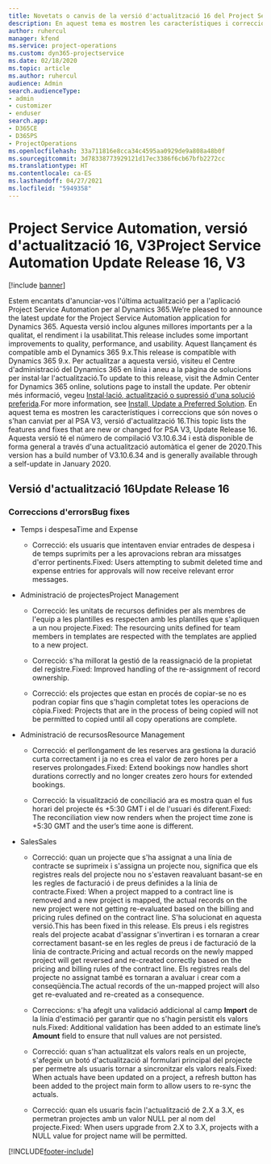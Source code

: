 ```yaml
---
title: Novetats o canvis de la versió d'actualització 16 del Project Service Automation, V3
description: En aquest tema es mostren les característiques i correccions disponibles al Project Service Automation V3, versió d'actualització 16.
author: ruhercul
manager: kfend
ms.service: project-operations
ms.custom: dyn365-projectservice
ms.date: 02/18/2020
ms.topic: article
ms.author: ruhercul
audience: Admin
search.audienceType:
- admin
- customizer
- enduser
search.app:
- D365CE
- D365PS
- ProjectOperations
ms.openlocfilehash: 33a711816e8cca34c4595aa0929de9a808a48b0f
ms.sourcegitcommit: 3d78338773929121d17ec3386f6cb67bfb2272cc
ms.translationtype: HT
ms.contentlocale: ca-ES
ms.lasthandoff: 04/27/2021
ms.locfileid: "5949358"
---
```

# <a name="project-service-automation-update-release-16-v3"></a><span data-ttu-id="0b126-103">Project Service Automation, versió d'actualització 16, V3</span><span class="sxs-lookup"><span data-stu-id="0b126-103">Project Service Automation Update Release 16, V3</span></span>

[!include [banner](../includes/psa-now-project-operations.md)]

<span data-ttu-id="0b126-104">Estem encantats d'anunciar-vos l'última actualització per a l'aplicació Project Service Automation per al Dynamics 365.</span><span class="sxs-lookup"><span data-stu-id="0b126-104">We’re pleased to announce the latest update for the Project Service Automation application for Dynamics 365.</span></span> <span data-ttu-id="0b126-105">Aquesta versió inclou algunes millores importants per a la qualitat, el rendiment i la usabilitat.</span><span class="sxs-lookup"><span data-stu-id="0b126-105">This release includes some important improvements to quality, performance, and usability.</span></span>  <span data-ttu-id="0b126-106">Aquest llançament és compatible amb el Dynamics 365 9.x.</span><span class="sxs-lookup"><span data-stu-id="0b126-106">This release is compatible with Dynamics 365 9.x.</span></span> <span data-ttu-id="0b126-107">Per actualitzar a aquesta versió, visiteu el Centre d'administració del Dynamics 365 en línia i aneu a la pàgina de solucions per instal·lar l'actualització.</span><span class="sxs-lookup"><span data-stu-id="0b126-107">To update to this release, visit the Admin Center for Dynamics 365 online, solutions page to install the update.</span></span> <span data-ttu-id="0b126-108">Per obtenir més informació, vegeu [Instal·lació, actualització o supressió d'una solució preferida](/dynamics365/project-service/upgrade-psa-home-page).</span><span class="sxs-lookup"><span data-stu-id="0b126-108">For more information, see [Install, Update a Preferred Solution](/dynamics365/project-service/upgrade-psa-home-page).</span></span>
<span data-ttu-id="0b126-109">En aquest tema es mostren les característiques i correccions que són noves o s'han canviat per al PSA V3, versió d'actualització 16.</span><span class="sxs-lookup"><span data-stu-id="0b126-109">This topic lists the features and fixes that are new or changed for PSA V3, Update Release 16.</span></span> <span data-ttu-id="0b126-110">Aquesta versió té el número de compilació V3.10.6.34 i està disponible de forma general a través d'una actualització automàtica el gener de 2020.</span><span class="sxs-lookup"><span data-stu-id="0b126-110">This version has a build number of V3.10.6.34 and is generally available through a self-update in January 2020.</span></span>


## <a name="update-release-16"></a><span data-ttu-id="0b126-111">Versió d'actualització 16</span><span class="sxs-lookup"><span data-stu-id="0b126-111">Update Release 16</span></span>

### <a name="bug-fixes"></a><span data-ttu-id="0b126-112">Correccions d'errors</span><span class="sxs-lookup"><span data-stu-id="0b126-112">Bug fixes</span></span>

-   <span data-ttu-id="0b126-113">Temps i despesa</span><span class="sxs-lookup"><span data-stu-id="0b126-113">Time and Expense</span></span>

    -   <span data-ttu-id="0b126-114">Correcció: els usuaris que intentaven enviar entrades de despesa i de temps suprimits per a les aprovacions rebran ara missatges d'error pertinents.</span><span class="sxs-lookup"><span data-stu-id="0b126-114">Fixed: Users attempting to submit deleted time and expense entries for approvals will now receive relevant error messages.</span></span>

-   <span data-ttu-id="0b126-115">Administració de projectes</span><span class="sxs-lookup"><span data-stu-id="0b126-115">Project Management</span></span>

    -   <span data-ttu-id="0b126-116">Correcció: les unitats de recursos definides per als membres de l'equip a les plantilles es respecten amb les plantilles que s'apliquen a un nou projecte.</span><span class="sxs-lookup"><span data-stu-id="0b126-116">Fixed: The resourcing units defined for team members in templates are respected with the templates are applied to a new project.</span></span>

    -   <span data-ttu-id="0b126-117">Correcció: s'ha millorat la gestió de la reassignació de la propietat del registre.</span><span class="sxs-lookup"><span data-stu-id="0b126-117">Fixed: Improved handling of the re-assignment of record ownership.</span></span>

    -   <span data-ttu-id="0b126-118">Correcció: els projectes que estan en procés de copiar-se no es podran copiar fins que s'hagin completat totes les operacions de còpia.</span><span class="sxs-lookup"><span data-stu-id="0b126-118">Fixed: Projects that are in the process of being copied will not be permitted to copied until all copy operations are complete.</span></span>

-   <span data-ttu-id="0b126-119">Administració de recursos</span><span class="sxs-lookup"><span data-stu-id="0b126-119">Resource Management</span></span>

    -   <span data-ttu-id="0b126-120">Correcció: el perllongament de les reserves ara gestiona la duració curta correctament i ja no es crea el valor de zero hores per a reserves prolongades.</span><span class="sxs-lookup"><span data-stu-id="0b126-120">Fixed: Extend bookings now handles short durations correctly and no longer creates zero hours for extended bookings.</span></span>

    -   <span data-ttu-id="0b126-121">Correcció: la visualització de conciliació ara es mostra quan el fus horari del projecte és +5:30 GMT i el de l'usuari és diferent.</span><span class="sxs-lookup"><span data-stu-id="0b126-121">Fixed: The reconciliation view now renders when the project time zone is +5:30 GMT and the user’s time aone is different.</span></span>

-   <span data-ttu-id="0b126-122">Sales</span><span class="sxs-lookup"><span data-stu-id="0b126-122">Sales</span></span>

    -   <span data-ttu-id="0b126-123">Correcció: quan un projecte que s'ha assignat a una línia de contracte se suprimeix i s'assigna un projecte nou, significa que els registres reals del projecte nou no s'estaven reavaluant basant-se en les regles de facturació i de preus definides a la línia de contracte.</span><span class="sxs-lookup"><span data-stu-id="0b126-123">Fixed: When a project mapped to a contract line is removed and a new project is mapped, the actual records on the new project were not getting re-evaluated based on the billing and pricing rules defined on the contract line.</span></span> <span data-ttu-id="0b126-124">S'ha solucionat en aquesta versió.</span><span class="sxs-lookup"><span data-stu-id="0b126-124">This has been fixed in this release.</span></span> <span data-ttu-id="0b126-125">Els preus i els registres reals del projecte acabat d'assignar s'invertiran i es tornaran a crear correctament basant-se en les regles de preus i de facturació de la línia de contracte.</span><span class="sxs-lookup"><span data-stu-id="0b126-125">Pricing and actual records on the newly mapped project will get reversed and re-created correctly based on the pricing and billing rules of the contract line.</span></span> <span data-ttu-id="0b126-126">Els registres reals del projecte no assignat també es tornaran a avaluar i crear com a conseqüència.</span><span class="sxs-lookup"><span data-stu-id="0b126-126">The actual records of the un-mapped project will also get re-evaluated and re-created as a consequence.</span></span>

    -   <span data-ttu-id="0b126-127">Correccions: s'ha afegit una validació addicional al camp **Import** de la línia d'estimació per garantir que no s'hagin persistit els valors nuls.</span><span class="sxs-lookup"><span data-stu-id="0b126-127">Fixed: Additional validation has been added to an estimate line’s **Amount** field to ensure that null values are not persisted.</span></span>

    -   <span data-ttu-id="0b126-128">Correcció: quan s'han actualitzat els valors reals en un projecte, s'afegeix un botó d'actualització al formulari principal del projecte per permetre als usuaris tornar a sincronitzar els valors reals.</span><span class="sxs-lookup"><span data-stu-id="0b126-128">Fixed: When actuals have been updated on a project, a refresh button has been added to the project main form to allow users to re-sync the actuals.</span></span>

    -   <span data-ttu-id="0b126-129">Correcció: quan els usuaris facin l'actualització de 2.X a 3.X, es permetran projectes amb un valor NULL per al nom del projecte.</span><span class="sxs-lookup"><span data-stu-id="0b126-129">Fixed: When users upgrade from 2.X to 3.X, projects with a NULL value for project name will be permitted.</span></span>



[!INCLUDE[footer-include](../includes/footer-banner.md)]